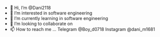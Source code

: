 - 👋 Hi, I’m @Dani2118
- 👀 I’m interested in software engineering
- 🌱 I’m currently learning in software engineering
- 💞️ I’m looking to collaborate on 
- 📫 How to reach me ...
Telegram @Boy_d0718
Instagram @dani_m1681
<!---
Dani2118/Dani2118 is a ✨ special ✨ repository because its `README.md` (this file) appears on your GitHub profile.
You can click the Preview link to take a look at your changes.
--->
